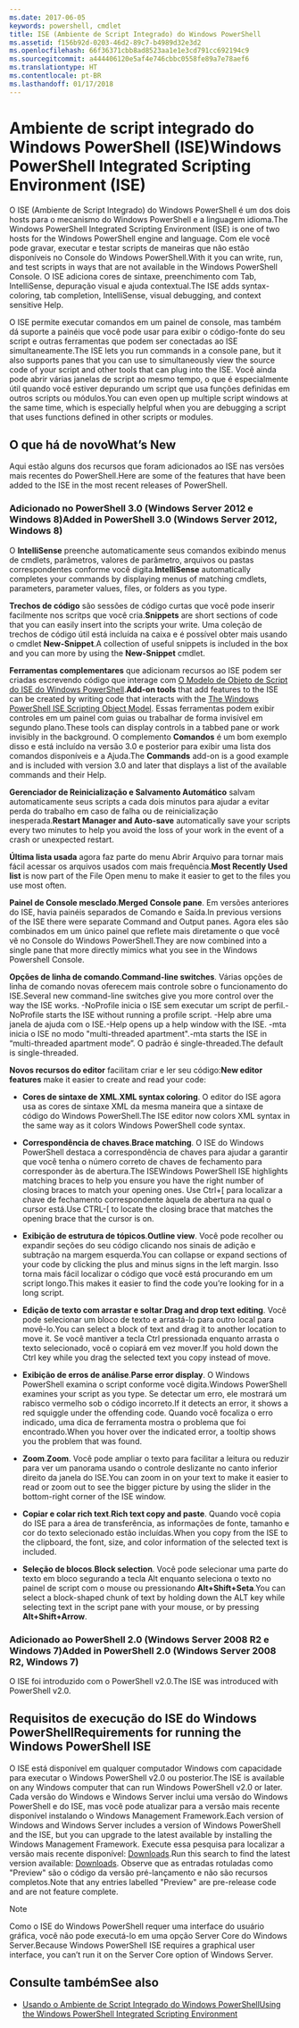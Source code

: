 ```yaml
---
ms.date: 2017-06-05
keywords: powershell, cmdlet
title: ISE (Ambiente de Script Integrado) do Windows PowerShell
ms.assetid: f156b92d-0203-46d2-89c7-b4989d32e3d2
ms.openlocfilehash: 66f36371cbb8ad8523aa1e1e3cd791cc692194c9
ms.sourcegitcommit: a444406120e5af4e746cbbc0558fe89a7e78aef6
ms.translationtype: HT
ms.contentlocale: pt-BR
ms.lasthandoff: 01/17/2018
---
```

# <a name="windows-powershell-integrated-scripting-environment-ise"></a><span data-ttu-id="e35db-103">Ambiente de script integrado do Windows PowerShell (ISE)</span><span class="sxs-lookup"><span data-stu-id="e35db-103">Windows PowerShell Integrated Scripting Environment (ISE)</span></span>
<span data-ttu-id="e35db-104">O ISE (Ambiente de Script Integrado) do Windows PowerShell é um dos dois hosts para o mecanismo do Windows PowerShell e a linguagem idioma.</span><span class="sxs-lookup"><span data-stu-id="e35db-104">The Windows PowerShell Integrated Scripting Environment (ISE) is one of two hosts for the Windows PowerShell engine and language.</span></span> <span data-ttu-id="e35db-105">Com ele você pode gravar, executar e testar scripts de maneiras que não estão disponíveis no Console do Windows PowerShell.</span><span class="sxs-lookup"><span data-stu-id="e35db-105">With it you can write, run, and test scripts in ways that are not available in the Windows PowerShell Console.</span></span> <span data-ttu-id="e35db-106">O ISE adiciona cores de sintaxe, preenchimento com Tab, IntelliSense, depuração visual e ajuda contextual.</span><span class="sxs-lookup"><span data-stu-id="e35db-106">The ISE adds syntax-coloring, tab completion, IntelliSense, visual debugging, and context sensitive Help.</span></span>

<span data-ttu-id="e35db-107">O ISE permite executar comandos em um painel de console, mas também dá suporte a painéis que você pode usar para exibir o código-fonte do seu script e outras ferramentas que podem ser conectadas ao ISE simultaneamente.</span><span class="sxs-lookup"><span data-stu-id="e35db-107">The ISE lets you run commands in a console pane, but it also supports panes that you can use to simultaneously view the source code of your script and other tools that can plug into the ISE.</span></span> <span data-ttu-id="e35db-108">Você ainda pode abrir várias janelas de script ao mesmo tempo, o que é especialmente útil quando você estiver depurando um script que usa funções definidas em outros scripts ou módulos.</span><span class="sxs-lookup"><span data-stu-id="e35db-108">You can even open up multiple script windows at the same time, which is especially helpful when you are debugging a script that uses functions defined in other scripts or modules.</span></span>

## <a name="whats-new"></a><span data-ttu-id="e35db-109">O que há de novo</span><span class="sxs-lookup"><span data-stu-id="e35db-109">What’s New</span></span>
<span data-ttu-id="e35db-110">Aqui estão alguns dos recursos que foram adicionados ao ISE nas versões mais recentes do PowerShell.</span><span class="sxs-lookup"><span data-stu-id="e35db-110">Here are some of the features that have been added to the ISE in the most recent releases of PowerShell.</span></span>

### <a name="added-in-powershell-30-windows-server-2012-windows-8"></a><span data-ttu-id="e35db-111">Adicionado no PowerShell 3.0 (Windows Server 2012 e Windows 8)</span><span class="sxs-lookup"><span data-stu-id="e35db-111">Added in PowerShell 3.0 (Windows Server 2012, Windows 8)</span></span>
<span data-ttu-id="e35db-112">O **IntelliSense** preenche automaticamente seus comandos exibindo menus de cmdlets, parâmetros, valores de parâmetro, arquivos ou pastas correspondentes conforme você digita.</span><span class="sxs-lookup"><span data-stu-id="e35db-112">**IntelliSense** automatically completes your commands by displaying menus of matching cmdlets, parameters, parameter values, files, or folders as you type.</span></span>

<span data-ttu-id="e35db-113">**Trechos de código** são sessões de código curtas que você pode inserir facilmente nos scritps que você cria.</span><span class="sxs-lookup"><span data-stu-id="e35db-113">**Snippets** are short sections of code that you can easily insert into the scripts your write.</span></span> <span data-ttu-id="e35db-114">Uma coleção de trechos de código útil está incluída na caixa e é possível obter mais usando o cmdlet **New-Snippet**.</span><span class="sxs-lookup"><span data-stu-id="e35db-114">A collection of useful snippets is included in the box and you can more by using the **New-Snippet** cmdlet.</span></span>

<span data-ttu-id="e35db-115">**Ferramentas complementares** que adicionam recursos ao ISE podem ser criadas escrevendo código que interage com [O Modelo de Objeto de Script do ISE do Windows PowerShell](../../core-powershell/ise/The-Windows-PowerShell-ISE-Scripting-Object-Model.md).</span><span class="sxs-lookup"><span data-stu-id="e35db-115">**Add-on tools** that add features to the ISE can be created by writing code that interacts with the [The Windows PowerShell ISE Scripting Object Model](../../core-powershell/ise/The-Windows-PowerShell-ISE-Scripting-Object-Model.md).</span></span> <span data-ttu-id="e35db-116">Essas ferramentas podem exibir controles em um painel com guias ou trabalhar de forma invisível em segundo plano.</span><span class="sxs-lookup"><span data-stu-id="e35db-116">These tools can display controls in a tabbed pane or work invisibly in the background.</span></span> <span data-ttu-id="e35db-117">O complemento **Comandos** é um bom exemplo disso e está incluído na versão 3.0 e posterior para exibir uma lista dos comandos disponíveis e a Ajuda.</span><span class="sxs-lookup"><span data-stu-id="e35db-117">The **Commands** add-on is a good example and is included with version 3.0 and later that displays a list of the available commands and their Help.</span></span>

<span data-ttu-id="e35db-118">**Gerenciador de Reinicialização e Salvamento Automático** salvam automaticamente seus scripts a cada dois minutos para ajudar a evitar perda do trabalho em caso de falha ou de reinicialização inesperada.</span><span class="sxs-lookup"><span data-stu-id="e35db-118">**Restart Manager and Auto-save** automatically save your scripts every two minutes to help you avoid the loss of your work in the event of a crash or unexpected restart.</span></span>

<span data-ttu-id="e35db-119">**Última lista usada** agora faz parte do menu Abrir Arquivo para tornar mais fácil acessar os arquivos usados com mais frequência.</span><span class="sxs-lookup"><span data-stu-id="e35db-119">**Most Recently Used list** is now part of the File Open menu to make it easier to get to the files you use most often.</span></span>

<span data-ttu-id="e35db-120">**Painel de Console mesclado**.</span><span class="sxs-lookup"><span data-stu-id="e35db-120">**Merged Console pane**.</span></span> <span data-ttu-id="e35db-121">Em versões anteriores do ISE, havia painéis separados de Comando e Saída.</span><span class="sxs-lookup"><span data-stu-id="e35db-121">In previous versions of the ISE there were separate Command and Output panes.</span></span> <span data-ttu-id="e35db-122">Agora eles são combinados em um único painel que reflete mais diretamente o que você vê no Console do Windows PowerShell.</span><span class="sxs-lookup"><span data-stu-id="e35db-122">They are now combined into a single pane that more directly mimics what you see in the Windows Powershell Console.</span></span>

<span data-ttu-id="e35db-123">**Opções de linha de comando**.</span><span class="sxs-lookup"><span data-stu-id="e35db-123">**Command-line switches**.</span></span> <span data-ttu-id="e35db-124">Várias opções de linha de comando novas oferecem mais controle sobre o funcionamento do ISE.</span><span class="sxs-lookup"><span data-stu-id="e35db-124">Several new command-line switches give you more control over the way the ISE works.</span></span> <span data-ttu-id="e35db-125">-NoProfile inicia o ISE sem executar um script de perfil.</span><span class="sxs-lookup"><span data-stu-id="e35db-125">-NoProfile starts the ISE without running a profile script.</span></span> <span data-ttu-id="e35db-126">-Help abre uma janela de ajuda com o ISE.</span><span class="sxs-lookup"><span data-stu-id="e35db-126">-Help opens up a help window with the ISE.</span></span> <span data-ttu-id="e35db-127">-mta inicia o ISE no modo "multi-threaded apartment".</span><span class="sxs-lookup"><span data-stu-id="e35db-127">-mta starts the ISE in “multi-threaded apartment mode”.</span></span> <span data-ttu-id="e35db-128">O padrão é single-threaded.</span><span class="sxs-lookup"><span data-stu-id="e35db-128">The default is single-threaded.</span></span>

<span data-ttu-id="e35db-129">**Novos recursos do editor** facilitam criar e ler seu código:</span><span class="sxs-lookup"><span data-stu-id="e35db-129">**New editor features** make it easier to create and read your code:</span></span>

- <span data-ttu-id="e35db-130">**Cores de sintaxe de XML**.</span><span class="sxs-lookup"><span data-stu-id="e35db-130">**XML syntax coloring**.</span></span> <span data-ttu-id="e35db-131">O editor do ISE agora usa as cores de sintaxe XML da mesma maneira que a sintaxe de código do Windows PowerShell.</span><span class="sxs-lookup"><span data-stu-id="e35db-131">The ISE editor now colors XML syntax in the same way as it colors Windows PowerShell code syntax.</span></span>

- <span data-ttu-id="e35db-132">**Correspondência de chaves**.</span><span class="sxs-lookup"><span data-stu-id="e35db-132">**Brace matching**.</span></span> <span data-ttu-id="e35db-133">O ISE do Windows PowerShell destaca a correspondência de chaves para ajudar a garantir que você tenha o número correto de chaves de fechamento para corresponder às de abertura.</span><span class="sxs-lookup"><span data-stu-id="e35db-133">The ISEWindows PowerShell ISE highlights matching braces to help you ensure you have the right number of closing braces to match your opening ones.</span></span> <span data-ttu-id="e35db-134">Use Ctrl+\[ para localizar a chave de fechamento correspondente àquela de abertura na qual o cursor está.</span><span class="sxs-lookup"><span data-stu-id="e35db-134">Use CTRL-\[ to locate the closing brace that matches the opening brace that the cursor is on.</span></span>

- <span data-ttu-id="e35db-135">**Exibição de estrutura de tópicos**.</span><span class="sxs-lookup"><span data-stu-id="e35db-135">**Outline view**.</span></span> <span data-ttu-id="e35db-136">Você pode recolher ou expandir seções do seu código clicando nos sinais de adição e subtração na margem esquerda.</span><span class="sxs-lookup"><span data-stu-id="e35db-136">You can collapse or expand sections of your code by clicking the plus and minus signs in the left margin.</span></span> <span data-ttu-id="e35db-137">Isso torna mais fácil localizar o código que você está procurando em um script longo.</span><span class="sxs-lookup"><span data-stu-id="e35db-137">This makes it easier to find the code you’re looking for in a long script.</span></span>

- <span data-ttu-id="e35db-138">**Edição de texto com arrastar e soltar**.</span><span class="sxs-lookup"><span data-stu-id="e35db-138">**Drag and drop text editing**.</span></span> <span data-ttu-id="e35db-139">Você pode selecionar um bloco de texto e arrastá-lo para outro local para movê-lo.</span><span class="sxs-lookup"><span data-stu-id="e35db-139">You can select a block of text and drag it to another location to move it.</span></span> <span data-ttu-id="e35db-140">Se você mantiver a tecla Ctrl pressionada enquanto arrasta o texto selecionado, você o copiará em vez mover.</span><span class="sxs-lookup"><span data-stu-id="e35db-140">If you hold down the Ctrl key while you drag the selected text you copy instead of move.</span></span>

- <span data-ttu-id="e35db-141">**Exibição de erros de análise**.</span><span class="sxs-lookup"><span data-stu-id="e35db-141">**Parse error display**.</span></span> <span data-ttu-id="e35db-142">O Windows PowerShell examina o script conforme você digita.</span><span class="sxs-lookup"><span data-stu-id="e35db-142">Windows PowerShell examines your script as you type.</span></span> <span data-ttu-id="e35db-143">Se detectar um erro, ele mostrará um rabisco vermelho sob o código incorreto.</span><span class="sxs-lookup"><span data-stu-id="e35db-143">If it detects an error, it shows a red squiggle under the offending code.</span></span> <span data-ttu-id="e35db-144">Quando você focaliza o erro indicado, uma dica de ferramenta mostra o problema que foi encontrado.</span><span class="sxs-lookup"><span data-stu-id="e35db-144">When you hover over the indicated error, a tooltip shows you the problem that was found.</span></span>

- <span data-ttu-id="e35db-145">**Zoom**.</span><span class="sxs-lookup"><span data-stu-id="e35db-145">**Zoom**.</span></span> <span data-ttu-id="e35db-146">Você pode ampliar o texto para facilitar a leitura ou reduzir para ver um panorama usando o controle deslizante no canto inferior direito da janela do ISE.</span><span class="sxs-lookup"><span data-stu-id="e35db-146">You can zoom in on your text to make it easier to read or zoom out to see the bigger picture by using the slider in the bottom-right corner of the ISE window.</span></span>

- <span data-ttu-id="e35db-147">**Copiar e colar rich text**.</span><span class="sxs-lookup"><span data-stu-id="e35db-147">**Rich text copy and paste**.</span></span> <span data-ttu-id="e35db-148">Quando você copia do ISE para a área de transferência, as informações de fonte, tamanho e cor do texto selecionado estão incluídas.</span><span class="sxs-lookup"><span data-stu-id="e35db-148">When you copy from the ISE to the clipboard, the font, size, and color information of the selected text is included.</span></span>

- <span data-ttu-id="e35db-149">**Seleção de blocos**.</span><span class="sxs-lookup"><span data-stu-id="e35db-149">**Block selection**.</span></span> <span data-ttu-id="e35db-150">Você pode selecionar uma parte do texto em bloco segurando a tecla Alt enquanto seleciona o texto no painel de script com o mouse ou pressionando **Alt+Shift+Seta**.</span><span class="sxs-lookup"><span data-stu-id="e35db-150">You can select a block-shaped chunk of text by holding down the ALT key while selecting text in the script pane with your mouse, or by pressing **Alt+Shift+Arrow**.</span></span>

### <a name="added-in-powershell-20-windows-server-2008-r2-windows-7"></a><span data-ttu-id="e35db-151">Adicionado ao PowerShell 2.0 (Windows Server 2008 R2 e Windows 7)</span><span class="sxs-lookup"><span data-stu-id="e35db-151">Added in PowerShell 2.0 (Windows Server 2008 R2, Windows 7)</span></span>
<span data-ttu-id="e35db-152">O ISE foi introduzido com o PowerShell v2.0.</span><span class="sxs-lookup"><span data-stu-id="e35db-152">The ISE was introduced with PowerShell v2.0.</span></span>

## <a name="requirements-for-running-the-windows-powershell-ise"></a><span data-ttu-id="e35db-153">Requisitos de execução do ISE do Windows PowerShell</span><span class="sxs-lookup"><span data-stu-id="e35db-153">Requirements for running the Windows PowerShell ISE</span></span>
<span data-ttu-id="e35db-154">O ISE está disponível em qualquer computador Windows com capacidade para executar o Windows PowerShell v2.0 ou posterior.</span><span class="sxs-lookup"><span data-stu-id="e35db-154">The ISE is available on any Windows computer that can run Windows PowerShell v2.0 or later.</span></span>
<span data-ttu-id="e35db-155">Cada versão do Windows e Windows Server inclui uma versão do Windows PowerShell e do ISE, mas você pode atualizar para a versão mais recente disponível instalando o Windows Management Framework.</span><span class="sxs-lookup"><span data-stu-id="e35db-155">Each version of Windows and Windows Server includes a version of Windows PowerShell and the ISE, but you can upgrade to the latest available by installing the Windows Management Framework.</span></span>
<span data-ttu-id="e35db-156">Execute essa pesquisa para localizar a versão mais recente disponível: [Downloads](http://www.microsoft.com/en-us/search/DownloadResults.aspx?q=%22windows%20management%20framework%22%20PowerShell&sortby=Relevancy~Descending).</span><span class="sxs-lookup"><span data-stu-id="e35db-156">Run this search to find the latest version available: [Downloads](http://www.microsoft.com/en-us/search/DownloadResults.aspx?q=%22windows%20management%20framework%22%20PowerShell&sortby=Relevancy~Descending).</span></span>
<span data-ttu-id="e35db-157">Observe que as entradas rotuladas como "Preview" são o código da versão pré-lançamento e não são recursos completos.</span><span class="sxs-lookup"><span data-stu-id="e35db-157">Note that any entries labelled "Preview" are pre-release code and are not feature complete.</span></span>

> [!NOTE]
> <span data-ttu-id="e35db-158">Como o ISE do Windows PowerShell requer uma interface do usuário gráfica, você não pode executá-lo em uma opção Server Core do Windows Server.</span><span class="sxs-lookup"><span data-stu-id="e35db-158">Because Windows PowerShell ISE requires a graphical user interface, you can’t run it on the Server Core option of Windows Server.</span></span>

## <a name="see-also"></a><span data-ttu-id="e35db-159">Consulte também</span><span class="sxs-lookup"><span data-stu-id="e35db-159">See also</span></span>
- [<span data-ttu-id="e35db-160">Usando o Ambiente de Script Integrado do Windows PowerShell</span><span class="sxs-lookup"><span data-stu-id="e35db-160">Using the Windows PowerShell Integrated Scripting Environment</span></span>](../../core-powershell/ise/Using-the-Windows-PowerShell-ISE.md)

